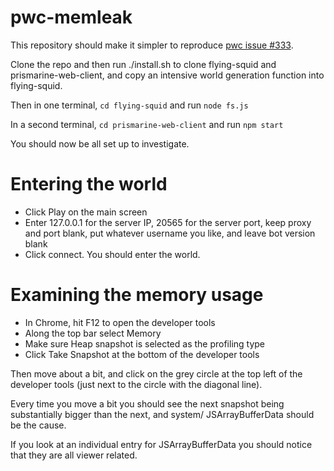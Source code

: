 # pwc-memleak

This repository should make it simpler to reproduce [pwc issue #333](https://github.com/PrismarineJS/prismarine-web-client/issues/333).

Clone the repo and then run ./install.sh to clone flying-squid and prismarine-web-client, and copy an intensive world generation function into flying-squid.

Then in one terminal, `cd flying-squid` and run `node fs.js`

In a second terminal, `cd prismarine-web-client` and run `npm start`

You should now be all set up to investigate.

# Entering the world

* Click Play on the main screen
* Enter 127.0.0.1 for the server IP, 20565 for the server port, keep proxy and port blank, put whatever username you like, and leave bot version blank
* Click connect. You should enter the world.

# Examining the memory usage

* In Chrome, hit F12 to open the developer tools 
* Along the top bar select Memory
* Make sure Heap snapshot is selected as the profiling type
* Click Take Snapshot at the bottom of the developer tools

Then move about a bit, and click on the grey circle at the top left of the developer tools (just next to the circle with the diagonal line).

Every time you move a bit you should see the next snapshot being substantially bigger than the next, and system/ JSArrayBufferData should be the cause.

If you look at an individual entry for JSArrayBufferData you should notice that they are all viewer related.

